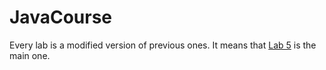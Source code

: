 # JavaCourse
Every lab is a modified version of previous ones. It means that [Lab 5](https://github.com/OganyanRV/JavaCourse/tree/main/Lab5%20(main)) is the main one.
